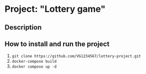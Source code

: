 # Project: "Lottery game"
## Description
## How to install and run the project
1. ```git clone https://github.com/VG1234567/lottery-project.git```
2. ```docker-compose build```
3. ```docker compose up -d```